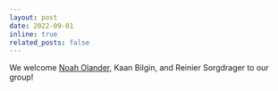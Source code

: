 ```yaml
---
layout: post
date: 2022-09-01
inline: true
related_posts: false
---
```

We welcome [Noah Olander](https://noaholander.github.io/), Kaan Bilgin, and Reinier
Sorgdrager to our group!

